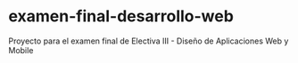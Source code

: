 # examen-final-desarrollo-web
Proyecto para el examen final de Electiva III - Diseño de Aplicaciones Web y Mobile
